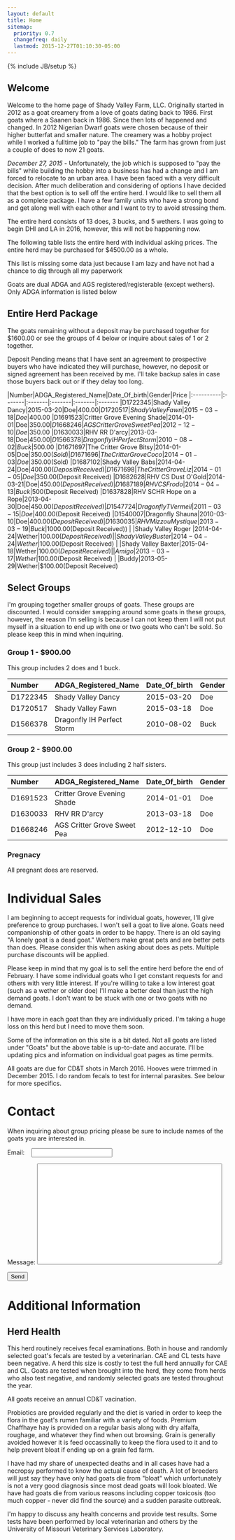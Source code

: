 ```yaml
---
layout: default
title: Home
sitemap:
  priority: 0.7
  changefreq: daily
  lastmod: 2015-12-27T01:10:30-05:00
---
```

{% include JB/setup %}

## Welcome

Welcome to the home page of Shady Valley Farm, LLC. Originally started in 2012 as a goat creamery from a love of
goats dating back to 1986. First goats where a Saanen back in 1986. Since then lots of happened and changed. In 2012
Nigerian Dwarf goats were chosen because of their higher butterfat and smaller nature. The creamery was a hobby project
while I worked a fulltime job to "pay the bills." The farm has grown from just a couple of does to now 21 goats.

*December 27, 2015* - Unfortunately, the job which is supposed to "pay the bills" while building the hobby into a business
has had a change and I am forced to relocate to an urban area. I have been faced with a very difficult decision. After much deliberation and considering of options
I have decided that the best option is to sell off the entire herd. I would like to sell them all as a complete package. I have
a few family units who have a strong bond and get along well with each other and I want to try to avoid stressing them.

The entire herd consists of 13 does, 3 bucks, and 5 wethers.  I was going to begin DHI and LA in 2016, however, this will not be
happening now. 

The following table lists the entire herd with individual asking prices. The entire herd may be purchased for $4500.00 as a whole.

This list is missing some data just because I am lazy and have not had a chance to dig through all my paperwork

Goats are dual ADGA and AGS registered/registerable (except wethers). Only ADGA information is listed below

## Entire Herd Package

The goats remaining without a deposit may be purchased together for $1600.00 or see the groups of 4 below or inquire about sales of 1 or 2 together.

Deposit Pending means that I have sent an agreement to prospective buyers who have indicated they will purchase, however, no deposit or signed agreement has been received by me. I'll take backup
sales in case those buyers back out or if they delay too long. 

|Number|ADGA_Registered_Name|Date_Of_birth|Gender|Price
|:----------|:-------|:-------|:-------|:-------|:-------
|D1722345|Shady Valley Dancy|2015-03-20|Doe|$400.00
|D1720517|Shady Valley Fawn|2015-03-18|Doe|$400.00
|D1691523|Critter Grove Evening Shade|2014-01-01|Doe|$350.00
|D1668246|AGS Critter Grove Sweet Pea|2012-12-10|Doe|$350.00
|D1630033|RHV RR D'arcy|2013-03-18|Doe|$450.00
|D1566378|Dragonfly IH Perfect Storm|2010-08-02|Buck|$500.00
|D1671697|The Critter Grove Bitsy|2014-01-05|Doe|$350.00(Sold)
|D1671696|The Critter Grove Coco|2014-01-03|Doe|$350.00(Sold)
|D1687102|Shady Valley Babs|2014-04-24|Doe|$400.00(Deposit Received)
|D1671698|The Critter Grove Liz|2014-01-05|Doe|$350.00(Deposit Received)
|D1682628|RHV CS Dust O'Gold|2014-03-21|Doe|$450.00(Deposit Received)
|D1687189|RHV CS Frodo|2014-04-13|Buck|$500(Deposit Received)
|D1637828|RHV SCHR Hope on a Rope|2013-04-30|Doe|$450.00(Deposit Received)
|D1547724|Dragonfly T Vermeil|2011-03-15|Doe|$400.00(Deposit Received)
|D1540007|Dragonfly Shauna|2010-03-10|Doe|$400.00(Deposit Received)
|D1630035|RHV Mizzou Mystique|2013-03-19|Buck|$1000.00(Deposit Received))
| |Shady Valley Roger |2014-04-24|Wether|$100.00(Deposit Received)
| |Shady Valley Buster|2014-04-24|Wether|$100.00(Deposit Received)
| |Shady Valley Baxter|2015-04-18|Wether|$100.00(Deposit Received)
| |Amigo|2013-03-17|Wether|$100.00(Deposit Received)
| |Buddy|2013-05-29|Wether|$100.00(Deposit Received)

## Select Groups

I'm grouping together smaller groups of goats. These groups are discounted.  I would consider swapping around some goats in these groups, however, the reason I'm selling is because
I can not keep them I will not put myself in a situation to end up with one or two goats who can't be sold. So please keep this in mind when inquiring. 

### Group 1 - $900.00

This group includes 2 does and 1 buck.

|Number|ADGA_Registered_Name|Date_Of_birth|Gender
|:----------|:-------|:-------|:-------
|D1722345|Shady Valley Dancy|2015-03-20|Doe
|D1720517|Shady Valley Fawn|2015-03-18|Doe
|D1566378|Dragonfly IH Perfect Storm|2010-08-02|Buck


### Group 2 - $900.00

This group just includes 3 does including 2 half sisters.

|Number|ADGA_Registered_Name|Date_Of_birth|Gender
|:----------|:-------|:-------|:--------
|D1691523|Critter Grove Evening Shade|2014-01-01|Doe
|D1630033|RHV RR D'arcy|2013-03-18|Doe
|D1668246|AGS Critter Grove Sweet Pea|2012-12-10|Doe

### Pregnacy 

All pregnant does are reserved.

# Individual Sales

I am beginning to accept requests for individual goats, however, I'll give preference to group purchases.  I won't sell a goat to live alone. Goats need companionship of other goats in order to be happy. There is
an old saying "A lonely goat is a dead goat."   Wethers make great pets and are better pets than does. Please consider this when asking about does as pets.  Multiple purchase discounts will be applied.

Please keep in mind that my goal is to sell the entire herd before the end of February. I have some individual goats who I get constant requests for and others with very little interest. If you're willing to take a low interest goat (such 
as a wether or older doe) I'll make a better deal than just the high demand goats.  I don't want to be stuck with one or two goats with no demand.

I have more in each goat than they are individually priced. I'm taking a huge loss on this herd but I need to move them soon. 

Some of the information on this site is a bit dated. Not all goats are listed under "Goats"  but the above table is up-to-date and accurate. I'll be updating pics and information on individual goat pages as time permits.

All goats are due for CD&T shots in March 2016. Hooves were trimmed in December 2015. I do random fecals to test for internal parasites. See below for more specifics.

# Contact

When inquiring about group pricing please be sure to include names of the goats you are interested in. 

<form action="http://formspree.io/wes0209@yahoo.com" method="POST">
  <p>Email:&nbsp;&nbsp;&nbsp; <input type="email" name="_replyto"></p>
  <p>Message: <textarea name="body" cols='50' rows='15'></textarea></p>
  <input type="submit" value="Send">
</form>

# Additional Information

## Herd Health

This herd routinely receives fecal examinations. Both in house and randomly selected goat's fecals are tested by a veterinarian.  CAE and CL tests have been negative. A herd this size is costly to test the full herd annually for CAE and CL. Goats are tested when brought into the herd, they come from herds who also test negative, and randomly selected goats are tested throughout the year. 

All goats receive an annual CD&T vacination.   

Probiotics are provided regularly and the diet is varied in order to keep the flora in the goat's rumen familiar with a variety of foods.  Premium Chaffhaye hay is provided on a regular basis along with
dry alfalfa, roughage, and whatever they find when out browsing.  Grain is generally avoided however it is feed occassinally to keep the flora used to it and to help prevent bloat if ending up on a grain fed farm.

I have had my share of unexpected deaths and in all cases have had a necropsy performed to know the actual cause of death.  A lot of breeders will just say they have only had goats die from "bloat" which unfortunately is not a very good diagnosis since most dead goats will look bloated.  We have had goats die from various reasons including copper toxicosis (too much copper - never did find the source) and a sudden parasite outbreak. 

I'm happy to discuss any health concerns and provide test results.  Some tests have been performed by local veterinarian and others by the University of Missouri Veterinary Services Laboratory. 


